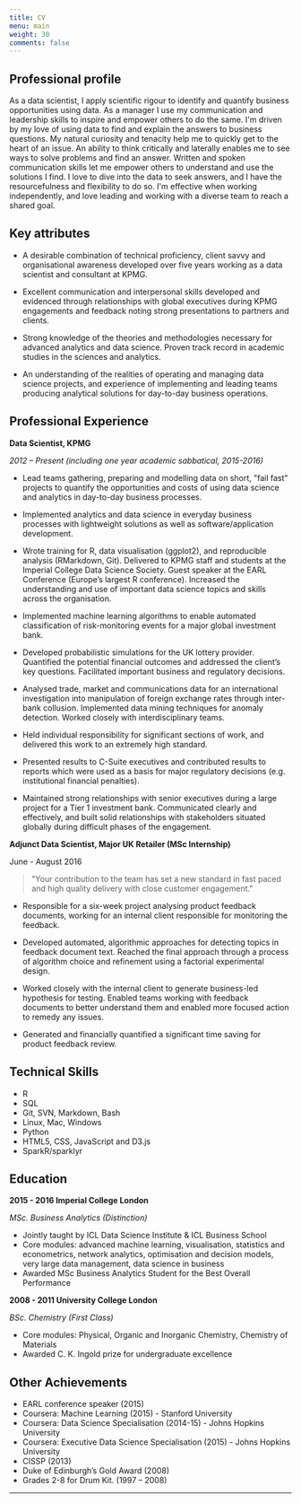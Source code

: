 ```yaml
---
title: CV
menu: main
weight: 30
comments: false
---
```


## Professional profile

As a data scientist, I apply scientific rigour to identify and quantify business opportunities using data. As a manager I use my communication and leadership skills to inspire and empower others to do the same. I'm driven by my love of using data to find and explain the answers to business questions. My natural curiosity and tenacity help me to quickly get to the heart of an issue. An ability to think critically and laterally enables me to see ways to solve problems and find an answer. Written and spoken communication skills let me empower others to understand and use the solutions I find. I love to dive into the data to seek answers, and I have the resourcefulness and flexibility to do so. I'm effective when working independently, and love leading and working with a diverse team to reach a shared goal.

## Key attributes

* A desirable combination of technical proficiency, client savvy and organisational awareness developed over five years working as a data scientist and consultant at KPMG.

* Excellent communication and interpersonal skills developed and evidenced through relationships with global executives during KPMG engagements and feedback noting strong presentations to partners and clients.

* Strong knowledge of the theories and methodologies necessary for advanced analytics and data science. Proven track record in academic studies in the sciences and analytics.

* An understanding of the realities of operating and managing data science projects, and experience of implementing and leading teams producing analytical solutions for day-to-day business operations.

## Professional Experience

__Data Scientist, KPMG__

_2012 – Present (including one year academic sabbatical, 2015-2016)_

* Lead teams gathering, preparing and modelling data on short, "fail fast" projects to quantify the opportunities and costs of using data science and analytics in day-to-day business processes.

* Implemented analytics and data science in everyday business processes with lightweight solutions as well as software/application development.

* Wrote training for R, data visualisation (ggplot2), and reproducible analysis (RMarkdown, Git). Delivered to KPMG staff and students at the Imperial College Data Science Society. Guest speaker at the EARL Conference (Europe’s largest R conference). Increased the understanding and use of important data science topics and skills across the organisation.

* Implemented machine learning algorithms to enable automated classification of risk-monitoring events for a major global investment bank.

* Developed probabilistic simulations for the UK lottery provider. Quantified the potential financial outcomes and addressed the client’s key questions. Facilitated important business and regulatory decisions.

* Analysed trade, market and communications data for an international investigation into manipulation of foreign exchange rates through inter-bank collusion. Implemented data mining techniques for anomaly detection. Worked closely with interdisciplinary teams.

* Held individual responsibility for significant sections of work, and delivered this work to an extremely high standard.

* Presented results to C-Suite executives and contributed results to reports which were used as a basis for major regulatory decisions (e.g. institutional financial penalties).

* Maintained strong relationships with senior executives during a large project for a Tier 1 investment bank. Communicated clearly and effectively, and built solid relationships with stakeholders situated globally during difficult phases of the engagement.

__Adjunct Data Scientist, Major UK Retailer (MSc Internship)__

June - August 2016

> "Your contribution to the team has set a new standard in fast paced and high quality delivery with close customer engagement."

* Responsible for a six-week project analysing product feedback documents, working for an internal client responsible for monitoring the feedback.

* Developed automated, algorithmic approaches for detecting topics in feedback document text. Reached the final approach through a process of algorithm choice and refinement using a factorial experimental design.

* Worked closely with the internal client to generate business-led hypothesis for testing. Enabled teams working with feedback documents to better understand them and enabled more focused action to remedy any issues.

* Generated and financially quantified a significant time saving for product feedback review.

## Technical Skills

* R
* SQL
* Git, SVN, Markdown, Bash
* Linux, Mac, Windows
* Python
* HTML5, CSS, JavaScript and D3.js
* SparkR/sparklyr

## Education

__2015 - 2016	Imperial College London__

 _MSc. Business Analytics (Distinction)_

* Jointly taught by ICL Data Science Institute & ICL Business School
* Core modules: advanced machine learning, visualisation, statistics and econometrics, network analytics, optimisation and decision models, very large data management, data science in business
* Awarded MSc Business Analytics Student for the Best Overall Performance

__2008 - 2011	University College London__

_BSc. Chemistry (First Class)_

* Core modules: Physical, Organic and Inorganic Chemistry, Chemistry of Materials
* Awarded C. K. Ingold prize for undergraduate excellence

## Other Achievements

* EARL conference speaker (2015)
* Coursera: Machine Learning (2015) - Stanford University
* Coursera: Data Science Specialisation (2014-15) - Johns Hopkins University
* Coursera: Executive Data Science Specialisation (2015) - Johns Hopkins University
* CISSP (2013)
* Duke of Edinburgh’s Gold Award (2008)
* Grades 2-8 for Drum Kit. (1997 – 2008)

***